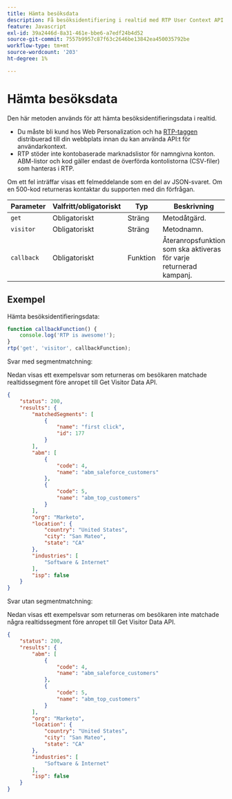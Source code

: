 ```yaml
---
title: Hämta besöksdata
description: Få besöksidentifiering i realtid med RTP User Context API med parametrar, callback-exempel och exempelsvar för segment, ABM och plats.
feature: Javascript
exl-id: 39a2446d-8a31-461e-bbe6-a7edf24b4d52
source-git-commit: 7557b9957c87f63c2646be13842ea450035792be
workflow-type: tm+mt
source-wordcount: '203'
ht-degree: 1%

---
```


# Hämta besöksdata

Den här metoden används för att hämta besöksidentifieringsdata i realtid.

- Du måste bli kund hos Web Personalization och ha [RTP-taggen ](https://experienceleague.adobe.com/en/docs/marketo/using/product-docs/web-personalization/rtp-tag-implementation/deploy-the-rtp-javascript) distribuerad till din webbplats innan du kan använda API:t för användarkontext.
- RTP stöder inte kontobaserade marknadslistor för namngivna konton. ABM-listor och kod gäller endast de överförda kontolistorna (CSV-filer) som hanteras i RTP.

Om ett fel inträffar visas ett felmeddelande som en del av JSON-svaret. Om en 500-kod returneras kontaktar du supporten med din förfrågan.

| Parameter | Valfritt/obligatoriskt | Typ | Beskrivning |
|---|---|---|---|
| `get` | Obligatoriskt | Sträng | Metodåtgärd. |
| `visitor` | Obligatoriskt | Sträng | Metodnamn. |
| `callback` | Obligatoriskt | Funktion | Återanropsfunktion som ska aktiveras för varje returnerad kampanj. |

## Exempel

Hämta besöksidentifieringsdata:

```javascript
function callbackFunction() {
    console.log('RTP is awesome!');
}
rtp('get', 'visitor', callbackFunction);
```

Svar med segmentmatchning:

Nedan visas ett exempelsvar som returneras om besökaren matchade realtidssegment före anropet till Get Visitor Data API.

```json
{
    "status": 200,
    "results": {
        "matchedSegments": [
            {
                "name": "first click",
                "id": 177
            }
        ],
        "abm": [
            {
                "code": 4,
                "name": "abm_saleforce_customers"
            },
            {
                "code": 5,
                "name": "abm_top_customers"
            }
        ],
        "org": "Marketo",
        "location": {
            "country": "United States",
            "city": "San Mateo",
            "state": "CA"
        },
        "industries": [
            "Software & Internet"
        ],
        "isp": false
    }
}
```

Svar utan segmentmatchning:

Nedan visas ett exempelsvar som returneras om besökaren inte matchade några realtidssegment före anropet till Get Visitor Data API.

```json
{
    "status": 200,
    "results": {
        "abm": [
            {
                "code": 4,
                "name": "abm_saleforce_customers"
            },
            {
                "code": 5,
                "name": "abm_top_customers"
            }
        ],
        "org": "Marketo",
        "location": {
            "country": "United States",
            "city": "San Mateo",
            "state": "CA"
        },
        "industries": [
            "Software & Internet"
        ],
        "isp": false
    }
}
```
